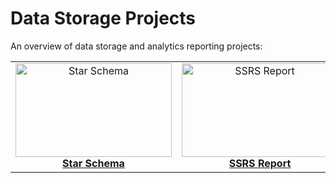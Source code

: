 # Data Storage Projects

An overview of data storage and analytics reporting projects:

<table>
  <tr>
    <td align="center">
      <a href="./Star_Schema/README.md">
        <img src="../../asset/star_schema.png" width="250" height="150" alt="Star Schema"/><br/>
        <b>Star Schema</b>
      </a>
    </td>
    <td align="center">
      <a href="./SSRS_Report/README.md">
        <img src="../../asset/ssrs_report.png" width="250" height="150" alt="SSRS Report"/><br/>
        <b>SSRS Report</b>
      </a>
    </td>
    <td align="center">
      <a href="./Dashboard/README.md">
        <img src="../../asset/dashboard.png" width="250" height="150" alt="Dashboard"/><br/>
        <b>Dashboard</b>
      </a>
    </td>
  </tr>
</table>
